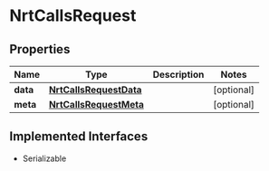 

# NrtCallsRequest


## Properties

Name | Type | Description | Notes
------------ | ------------- | ------------- | -------------
**data** | [**NrtCallsRequestData**](NrtCallsRequestData.md) |  |  [optional]
**meta** | [**NrtCallsRequestMeta**](NrtCallsRequestMeta.md) |  |  [optional]


## Implemented Interfaces

* Serializable



